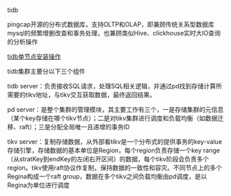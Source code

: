 tidb

pingcap开源的分布式数据库，支持OLTP和OLAP，即兼顾传统关系型数据库mysql的频繁增删改查和事务处理，也兼顾类似Hive、clickhouse实时大IO查询的分析操作

[tidb单节点安装操作](https://dev-tang.com/post/2018/03/tidb-install-and-use.html)

tidb集群主要分以下三个组件

tidb server：负责接收SQL请求，处理SQL相关逻辑，并通过pd找到存储计算所需要的tikv地址，与tikv交互获取数据，最终返回结果。



pd server：是整个集群的管理模块，其主要工作有三个，一是存储集群的元信息（某个key存储在哪个tikv节点）；二是对tikv集群进行调度和负载均衡（如数据迁移、raft）；三是分配全局唯一且递增的事务ID



tikv server：复制存储数据，从外部看tikv是一个分布式的提供事务的key-value存储引擎，存储数据的基本单位是Region，每个region负责存储一个key range（从stratKey到endKey的左闭右开区间）的数据，每个tikv阶段会负责多个region。tikv使用raft协议作复制，保持数据的一致性和容灾。不同节点上的多个Regina构成一个raft group，数据在多个tikv之间负载均衡由pd调度，是以Regina为单位进行调度

